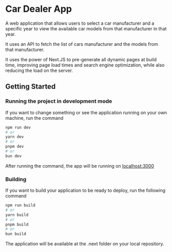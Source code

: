 # Car Dealer App

A web application that allows users to select a car manufacturer and a specific year to view the available car models from that manufacturer in that year.

It uses an API to fetch the list of cars manufacturer and the models from that manufacturer.

It uses the power of Next.JS to pre-generate all dynamic pages at build time, improving page load times and search engine optimization, while also reducing the load on the server.

## Getting Started

### Running the project in development mode

If you want to change something or see the application running on your own machine, run the command

```bash
npm run dev
# or
yarn dev
# or
pnpm dev
# or
bun dev
```

After running the command, the app will be running on [localhost:3000](localhost:3000)

### Building

If you want to build your application to be ready to deploy, run the following command

```bash
npm run build
# or
yarn build
# or
pnpm build
# or
bun build
```

The application will be available at the .next folder on your local repository.
